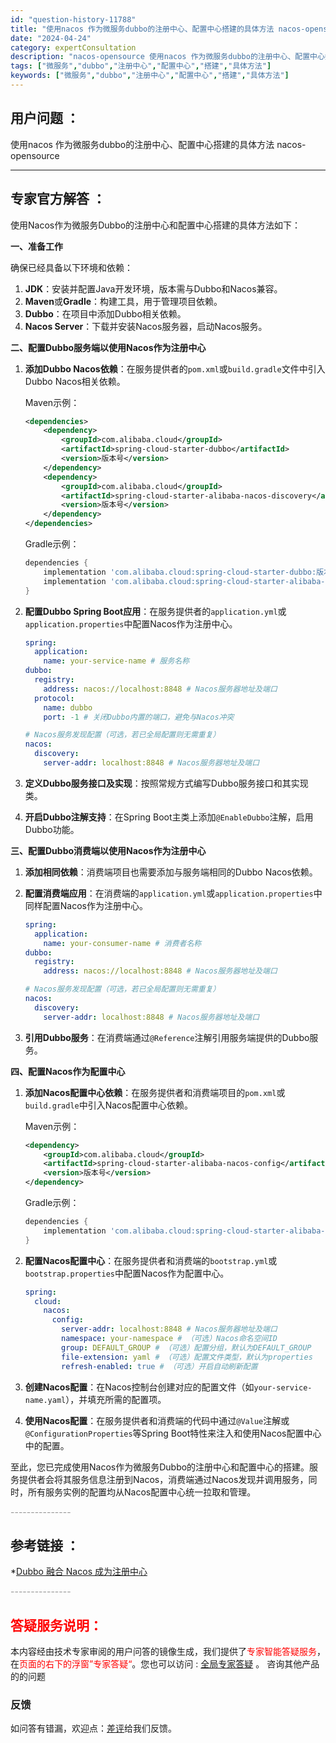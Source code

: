 ```yaml
---
id: "question-history-11788"
title: "使用nacos 作为微服务dubbo的注册中心、配置中心搭建的具体方法 nacos-opensource"
date: "2024-04-24"
category: expertConsultation
description: "nacos-opensource 使用nacos 作为微服务dubbo的注册中心、配置中心搭建的具体方法"
tags: ["微服务","dubbo","注册中心","配置中心","搭建","具体方法"]
keywords: ["微服务","dubbo","注册中心","配置中心","搭建","具体方法"]
---
```


## 用户问题 ： 
 使用nacos 作为微服务dubbo的注册中心、配置中心搭建的具体方法
 nacos-opensource 

---------------
## 专家官方解答 ：

使用Nacos作为微服务Dubbo的注册中心和配置中心搭建的具体方法如下：

**一、准备工作**

确保已经具备以下环境和依赖：

1. **JDK**：安装并配置Java开发环境，版本需与Dubbo和Nacos兼容。
2. **Maven**或**Gradle**：构建工具，用于管理项目依赖。
3. **Dubbo**：在项目中添加Dubbo相关依赖。
4. **Nacos Server**：下载并安装Nacos服务器，启动Nacos服务。

**二、配置Dubbo服务端以使用Nacos作为注册中心**

1. **添加Dubbo Nacos依赖**：在服务提供者的`pom.xml`或`build.gradle`文件中引入Dubbo Nacos相关依赖。

   Maven示例：

   ```xml
   <dependencies>
       <dependency>
           <groupId>com.alibaba.cloud</groupId>
           <artifactId>spring-cloud-starter-dubbo</artifactId>
           <version>版本号</version>
       </dependency>
       <dependency>
           <groupId>com.alibaba.cloud</groupId>
           <artifactId>spring-cloud-starter-alibaba-nacos-discovery</artifactId>
           <version>版本号</version>
       </dependency>
   </dependencies>
   ```

   Gradle示例：

   ```groovy
   dependencies {
       implementation 'com.alibaba.cloud:spring-cloud-starter-dubbo:版本号'
       implementation 'com.alibaba.cloud:spring-cloud-starter-alibaba-nacos-discovery:版本号'
   }
   ```

2. **配置Dubbo Spring Boot应用**：在服务提供者的`application.yml`或`application.properties`中配置Nacos作为注册中心。

   ```yaml
   spring:
     application:
       name: your-service-name # 服务名称
   dubbo:
     registry:
       address: nacos://localhost:8848 # Nacos服务器地址及端口
     protocol:
       name: dubbo
       port: -1 # 关闭Dubbo内置的端口，避免与Nacos冲突

   # Nacos服务发现配置（可选，若已全局配置则无需重复）
   nacos:
     discovery:
       server-addr: localhost:8848 # Nacos服务器地址及端口
   ```

3. **定义Dubbo服务接口及实现**：按照常规方式编写Dubbo服务接口和其实现类。

4. **开启Dubbo注解支持**：在Spring Boot主类上添加`@EnableDubbo`注解，启用Dubbo功能。

**三、配置Dubbo消费端以使用Nacos作为注册中心**

1. **添加相同依赖**：消费端项目也需要添加与服务端相同的Dubbo Nacos依赖。

2. **配置消费端应用**：在消费端的`application.yml`或`application.properties`中同样配置Nacos作为注册中心。

   ```yaml
   spring:
     application:
       name: your-consumer-name # 消费者名称
   dubbo:
     registry:
       address: nacos://localhost:8848 # Nacos服务器地址及端口

   # Nacos服务发现配置（可选，若已全局配置则无需重复）
   nacos:
     discovery:
       server-addr: localhost:8848 # Nacos服务器地址及端口
   ```

3. **引用Dubbo服务**：在消费端通过`@Reference`注解引用服务端提供的Dubbo服务。

**四、配置Nacos作为配置中心**

1. **添加Nacos配置中心依赖**：在服务提供者和消费端项目的`pom.xml`或`build.gradle`中引入Nacos配置中心依赖。

   Maven示例：

   ```xml
   <dependency>
       <groupId>com.alibaba.cloud</groupId>
       <artifactId>spring-cloud-starter-alibaba-nacos-config</artifactId>
       <version>版本号</version>
   </dependency>
   ```

   Gradle示例：

   ```groovy
   dependencies {
       implementation 'com.alibaba.cloud:spring-cloud-starter-alibaba-nacos-config:版本号'
   }
   ```

2. **配置Nacos配置中心**：在服务提供者和消费端的`bootstrap.yml`或`bootstrap.properties`中配置Nacos作为配置中心。

   ```yaml
   spring:
     cloud:
       nacos:
         config:
           server-addr: localhost:8848 # Nacos服务器地址及端口
           namespace: your-namespace # （可选）Nacos命名空间ID
           group: DEFAULT_GROUP # （可选）配置分组，默认为DEFAULT_GROUP
           file-extension: yaml # （可选）配置文件类型，默认为properties
           refresh-enabled: true # （可选）开启自动刷新配置
   ```

3. **创建Nacos配置**：在Nacos控制台创建对应的配置文件（如`your-service-name.yaml`），并填充所需的配置项。

4. **使用Nacos配置**：在服务提供者和消费端的代码中通过`@Value`注解或`@ConfigurationProperties`等Spring Boot特性来注入和使用Nacos配置中心中的配置。

至此，您已完成使用Nacos作为微服务Dubbo的注册中心和配置中心的搭建。服务提供者会将其服务信息注册到Nacos，消费端通过Nacos发现并调用服务，同时，所有服务实例的配置均从Nacos配置中心统一拉取和管理。


<font color="#949494">---------------</font> 


## 参考链接 ：

*[Dubbo 融合 Nacos 成为注册中心](https://nacos.io/docs/latest/ecology/use-nacos-with-dubbo)


 <font color="#949494">---------------</font> 
 


## <font color="#FF0000">答疑服务说明：</font> 

本内容经由技术专家审阅的用户问答的镜像生成，我们提供了<font color="#FF0000">专家智能答疑服务</font>，在<font color="#FF0000">页面的右下的浮窗”专家答疑“</font>。您也可以访问 : [全局专家答疑](https://opensource.alibaba.com/chatBot) 。 咨询其他产品的的问题

### 反馈
如问答有错漏，欢迎点：[差评](https://ai.nacos.io/user/feedbackByEnhancerGradePOJOID?enhancerGradePOJOId=11792)给我们反馈。
